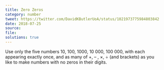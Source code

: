 ```yaml
---
title: Zero Zeros
category: number
tweet: https://twitter.com/DavidKButlerUoA/status/1021973775984803842
date: 2018-07-25
source: 
file: 
solutions: true
---
```

Use only the five numbers 10, 100, 1000, 10 000, 100 000, with each appearing exactly once, and as many of +, – , ×, ÷ (and brackets) as you like to make numbers with no zeros in their digits.